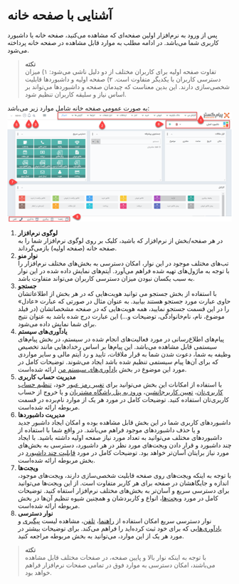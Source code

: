 # آشنایی با صفحه خانه
پس از ورود به نرم‌افزار اولین صفحه‌ای که مشاهده می‌کنید، صفحه خانه یا داشبورد کاربری شما می‌باشد. در ادامه مطلب به موارد قابل مشاهده در صفحه خانه پرداخته می‌شود.<br>
> **نکته**<br>
> تفاوت صفحه اولیه برای کاربران مختلف از دو دلیل ناشی می‌شود: ۱) میزان دسترسی کاربران با یکدیگر متفاوت است. ۲) صفحه اولیه و داشبوردها قابلیت شخصی‌سازی دارند. این بدین معناست که چیدمان صفحه و داشبوردها می‌تواند بر اساس نیاز و سلیقه کاربران تنظیم شود.<br>

به صورت عمومی صفحه خانه شامل موارد زیر می‌باشد:
![تصویر صفحه خانه](./Images/standard-home-page-2.7.5.png)<br>

1. **لوگوی نرم‌افزار**<br>
در هر صفحه/بخش از نرم‌افزار که باشید، کلیک بر روی لوگوی نرم‌افزار شما را به صفحه خانه (صفحه اولیه) بازمی‌گرداند.<br>
2. **نوار منو**<br>
تب‌های مختلف موجود در این نوار، امکان دسترسی به بخش‌های مختلف نرم‌افزار را با توجه به ماژول‌های تهیه شده فراهم می‌آورد. آیتم‌های نمایش داده شده در این نوار به سبب یکسان نبودن میزان دسترسی کاربران می‌تواند متفاوت باشد.<br>
3. **جستجو**<br>
با استفاده از بخش جستجو می توانید هویت‌هایی که در هر بخش از اطلاعاتشان حاوی عبارت مورد جستجو هستند بیابید. به عنوان مثال در صورتی که عبارت «عادل» را در این قسمت جستجو نمایید،‌ همه هویت‌هایی که در صفحه مشخصاتشان (در فیلد موضوع، نام، نام‌خانوادگی، توضیحات و...) این عبارت درج شده باشد به عنوان نتیج برای شما نمایش داده می‌شود.<br>
4. **یادآوری‌های سیستم**<br>
پیام‌های اطلاع‌رسانی در مورد فعالیت‌های انجام شده در سیستم، در بخش پیام‌های سیستمی قابل مشاهده می‌باشد.
این پیام‌ها بر اساس رخدادهایی مانند تخصیص وظیفه به شما، دعوت شدن شما به قرار ملاقات، تایید و رد آیتم مالی و سایر مواردی که برای آن‌ها پیام سیستمی تنظیم شده باشد ایجاد می‌شوند. توضیحات کامل در مورد این موضوع در بخش [یادآوری‌های سیستم من](https://github.com/1stco/PayamGostarDocs/blob/master/Help/home/NotificationManagement2.6.0.md) ارائه شده‌است.<br>
5. **مدیریت حساب کاربری**<br>
با استفاده از امکانات این بخش می‌توانید برای [تغییر رمز عبور](https://github.com/1stco/PayamGostarDocs/blob/master/Help/home/UserPasswordChange.md) خود، [تنظیم حساب کاربری‌تان](https://github.com/1stco/PayamGostarDocs/blob/master/Help/home/MySetting.md)، [تعیین کاربرجانشین](https://github.com/1stco/PayamGostarDocs/blob/master/Help/home/SurrogateUser2.5.6.md)، [ورود به پنل باشگاه مشتریان](https://github.com/1stco/PayamGostarDocs/blob/master/Help/home/ClubUserAccount.md) و یا خروج از حساب کاربری‌تان استفاده کنید. توضیحات کامل در مورد هر یک از موارد نام‌برده در قسمت مربوطه ارائه شده‌است.<br>
6. **مدیریت داشبوردها**<br>
داشبوردهای کاربری شما در این بخش قابل مشاهده بوده و امکان ایجاد داشبور جدید و یا حذف داشبوردهای موجود فراهم می‌باشد. در واقع شما با استفاده از داشبوردهای مختلف می‌توانید به تعداد مورد نیاز صفحه اولیه داشته باشید. با ایجاد چند داشبورد و قرار دادن ویجت‌های مورد نظر در هر داشبورد، دسترسی به بخش‌های مورد نیاز برایتان آسان‌تر خواهد بود. توضیحات کامل در مورد [قابلیت چند داشبورد](https://github.com/1stco/PayamGostarDocs/blob/master/Help/home/MultiDashboard.md) در بخش مربوطه ارائه شده‌است.<br>
7. **ویجت‌ها**<br>
با توجه به اینکه ویجت‌های روی صفحه قابلیت شخصی‌سازی دارند، ویجت‌های موجود،‌ اندازه و جایگاهشان در صفحه برای هر کاربر متفاوت است. از این ویجت‌ها می‌توانید برای دسترسی سریع و آسان‌تر به بخش‌های مختلف نرم‌افزار استفاه کنید. توضیحات کامل در مورد [ویجت‌ها]()، انواع و کاربردشان و همچنین شیوه تنظیم‌ آن‌ها در بخش مربوطه ارائه شده‌است.<br>
8. **نوار دسترسی**<br>
 نوار دسترسی سریع امکان استفاده از [راهنما](https://github.com/1stco/PayamGostarDocs/blob/master/Help/home/Storytelling/Guide/Guide.md)، [تلفن](https://github.com/1stco/PayamGostarDocs/blob/master/Help/home/Storytelling/Phone/PhoneInAccessbar.md)، مشاهده لیست [پیگیری](https://github.com/1stco/PayamGostarDocs/blob/master/Help/home/Storytelling/Followup/followup.md) و [یادآوری‌ها](https://help.payamgostar.com/docs/UserGetStarted/%D9%85%D8%B4%D8%A7%D9%87%D8%AF%D9%87-%D9%84%DB%8C%D8%B3%D8%AA-%DB%8C%D8%A7%D8%AF%D8%A2%D9%88%D8%B1%DB%8C%E2%80%8C%D9%87%D8%A7_didb131b77-eeaf-473e-9ba8-998d1f76b81a)یی که برای خود ثبت کرده‌اید را فراهم می‌کند. برای توضیحات بیشتر در مورد هر یک از این موارد،‌ می‌توانید به بخش مربوطه مراجعه کنید.<br>

> **نکته**<br>
> با توجه به اینکه نوار بالا و پایین صفحه، در صفحات مختلف قابل مشاهده می‌باشند، امکان دسترسی به موارد فوق در تمامی صفحات نرم‌افزار فراهم خواهد بود.<br>
